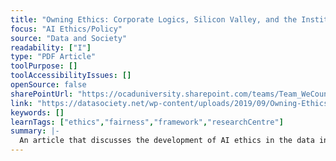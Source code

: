 ```yaml
---
title: "Owning Ethics: Corporate Logics, Silicon Valley, and the Institutionalization of Ethics"
focus: "AI Ethics/Policy"
source: "Data and Society"
readability: ["I"]
type: "PDF Article"
toolPurpose: []
toolAccessibilityIssues: []
openSource: false
sharePointUrl: "https://ocaduniversity.sharepoint.com/teams/Team_WeCount/Shared%20Documents/Resources%20and%20Tools/Literature%20(curated)/Owning%20Ethics.pdf"
link: "https://datasociety.net/wp-content/uploads/2019/09/Owning-Ethics-PDF-version-2.pdf"
keywords: []
learnTags: ["ethics","fairness","framework","researchCentre"]
summary: |-
  An article that discusses the development of AI ethics in the data industry, the recent rise in the number of ethics-related staff and the need for a coherent approach to AI ethics.
---
```


